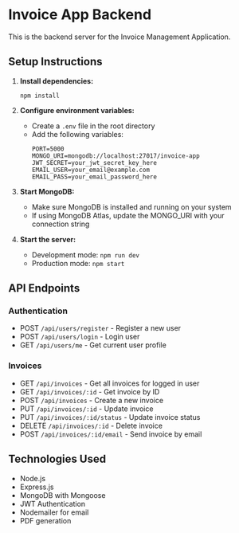 
# Invoice App Backend

This is the backend server for the Invoice Management Application.

## Setup Instructions

1. **Install dependencies:**
   ```
   npm install
   ```

2. **Configure environment variables:**
   - Create a `.env` file in the root directory
   - Add the following variables:
     ```
     PORT=5000
     MONGO_URI=mongodb://localhost:27017/invoice-app
     JWT_SECRET=your_jwt_secret_key_here
     EMAIL_USER=your_email@example.com
     EMAIL_PASS=your_email_password_here
     ```

3. **Start MongoDB:**
   - Make sure MongoDB is installed and running on your system
   - If using MongoDB Atlas, update the MONGO_URI with your connection string

4. **Start the server:**
   - Development mode: `npm run dev`
   - Production mode: `npm start`

## API Endpoints

### Authentication
- POST `/api/users/register` - Register a new user
- POST `/api/users/login` - Login user
- GET `/api/users/me` - Get current user profile

### Invoices
- GET `/api/invoices` - Get all invoices for logged in user
- GET `/api/invoices/:id` - Get invoice by ID
- POST `/api/invoices` - Create a new invoice
- PUT `/api/invoices/:id` - Update invoice
- PUT `/api/invoices/:id/status` - Update invoice status
- DELETE `/api/invoices/:id` - Delete invoice
- POST `/api/invoices/:id/email` - Send invoice by email

## Technologies Used
- Node.js
- Express.js
- MongoDB with Mongoose
- JWT Authentication
- Nodemailer for email
- PDF generation
